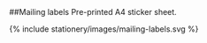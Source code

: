 <section id="stationery-page-mailing-labels">
</section>
##Mailing labels
Pre-printed A4 sticker sheet.

{% include stationery/images/mailing-labels.svg %}